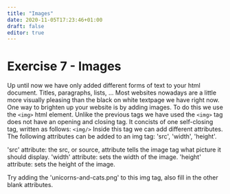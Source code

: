 ```yaml
---
title: "Images"
date: 2020-11-05T17:23:46+01:00
draft: false
editor: true
---
```


# Exercise 7 - Images

Up until now we have only added different forms of text to your html document. Titles, paragraphs, lists, ...
Most websites nowadays are a little more visually pleasing than the black on white textpage we have right now.
One way to brighten up your website is by adding images. To do this we use the `<img>` html element. 
Unlike the previous tags we have used the `<img>` tag does not have an opening and closing tag. It concists of one self-closing tag, written as follows:
`<img/>`
Inside this tag we can add different attributes. The following attributes can be added to an img tag: 'src', 'width', 'height'.

'src' attribute: the src, or source, attribute tells the image tag what picture it should display.
'width' attribute: sets the width of the image.
'height' attribute: sets the height of the image.

Try adding the 'unicorns-and-cats.png' to this img tag, also fill in the other blank attributes.
